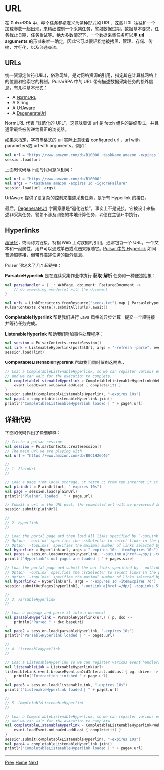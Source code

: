 URL
=

在 PulsarRPA 中，每个任务都被定义为某种形式的 URL，这些 URL 往往和一个加载参数一起出现，来精细控制一个采集任务，譬如数据过期，数据基本要求，任务截止日期，任务重试等。绝大多数情况下，一个数据采集任务可以用 **url arguments** 的形式来唯一确定，因此它可以很轻松地被拷贝、管理、存储、传输、并行化，以及沟通交流。

## URLs

统一资源定位符(URL)，俗称网址，是对网络资源的引用，指定其在计算机网络上的位置和检索它的机制。PulsarRPA 中的 URL 带有描述数据采集任务的额外信息，有几种基本形式：

- A [NormURL](../../../pulsar-skeleton/src/main/kotlin/ai/platon/pulsar/common/urls/NormUrl.kt)
- A String
- A [UrlAware](../../../pulsar-common/src/main/kotlin/ai/platon/pulsar/common/urls/Hyperlinks.kt)
- A [DegenerateUrl](../../../pulsar-common/src/main/kotlin/ai/platon/pulsar/common/urls/Hyperlinks.kt)

NormURL 代表 “规范化的 URL”，这意味着该 url 是 fetch 组件的最终形式，并且通常最终被传递给真正的浏览器。

如果未指定，字符串格式的 url 实际上意味着  configured url ，url with parameters或 url with arguments，例如：

```kotlin
val url = "https://www.amazon.com/dp/B10000 -taskName amazon -expires 1d -ignoreFailure"
session.load(url)
```

上面的代码与下面的代码意义相同：

```kotlin
val url = "https://www.amazon.com/dp/B10000"
val args = "-taskName amazon -expires 1d -ignoreFailure"
session.load(url, args)
```

UrlAware 提供了更复杂的控制来描述采集任务，是所有 Hyperlink 的接口。

最后，[DegenerateUrl](../../../pulsar-common/src/main/kotlin/ai/platon/pulsar/common/urls/Hyperlinks.kt) 字面意思是“退化链接”，事实上不是链接，它被设计来描述非采集任务，譬如不涉及网络的本地计算任务，以便在主循环中执行。

## Hyperlinks

[超链接](https://en.wikipedia.org/wiki/Hyperlink)，或简称为链接，特指 Web 上对数据的引用，通常包含一个 URL，一个文本和一组属性，用户可以通过单击或点击来跟随它。[Pulsar 中的 Hyperlink](../../../pulsar-common/src/main/kotlin/ai/platon/pulsar/common/urls/Hyperlinks.kt) 如同普通超链接，但带有描述任务的额外信息。

Pulsar 预定义了几个超链接：

**ParsableHyperlink** 是在连续采集作业中执行 **获取-解析** 任务的一种便捷抽象：

```kotlin
val parseHandler = { _: WebPage, document: FeaturedDocument ->
    // do something wonderful with the document
}

val urls = LinkExtractors.fromResource("seeds.txt").map { ParsableHyperlink(it, parseHandler) }
PulsarContexts.create().submitAll(urls).await()
```

**CompletableHyperlink** 帮助我们进行 Java 风格的异步计算：提交一个超链接并等待任务完成。

**ListenableHyperlink** 帮助我们附加事件处理程序：

```kotlin
val session = PulsarContexts.createSession()
val link = ListenableHyperlink(portalUrl, args = "-refresh -parse", event = PrintFlowEvent())
session.load(link)
```

**CompletableListenableHyperlink** 帮助我们同时做到这两点：

```kotlin
// Load a CompletableListenableHyperlink, so we can register various event handlers,
// and we can wait for the execution to complete.
val completableListenableHyperlink = CompletableListenableHyperlink<WebPage>(url).apply {
    event.loadEvent.onLoaded.addLast { complete(it) }
}
session.submit(completableListenableHyperlink, "-expires 10s")
val page4 = completableListenableHyperlink.join()
println("CompletableListenableHyperlink loaded | " + page4.url)
```

## 详细代码

下面的代码作出了详细解释：

```kotlin
// Create a pulsar session
val session = PulsarContexts.createSession()
// The main url we are playing with
val url = "https://www.amazon.com/dp/B0C1H26C46"

//
// 1. PlainUrl
//

// Load a page from local storage, or fetch it from the Internet if it does not exist or has expired
val plainUrl = PlainUrl(url, "-expires 10s")
val page = session.load(plainUrl)
println("PlainUrl loaded | " + page.url)

// Submit a url to the URL pool, the submitted url will be processed in a crawl loop
session.submit(plainUrl)

//
// 2. Hyperlink
//

// Load the portal page and then load all links specified by `-outLink`.
// Option `-outLink` specifies the cssSelector to select links in the portal page to load.
// Option `-topLinks` specifies the maximal number of links selected by `-outLink`.
val hyperlink = Hyperlink(url, args = "-expires 10s -itemExpires 10s")
val pages = session.loadOutPages(hyperlink, "-outLink a[href~=/dp/] -topLinks 5")
println("Hyperlink's out pages are loaded | " + pages.size)

// Load the portal page and submit the out links specified by `-outLink` to the URL pool.
// Option `-outLink` specifies the cssSelector to select links in the portal page to submit.
// Option `-topLinks` specifies the maximal number of links selected by `-outLink`.
val hyperlink2 = Hyperlink(url, args = "-expires 1d -itemExpires 7d")
session.submitOutPages(hyperlink2, "-outLink a[href~=/dp/] -topLinks 5")

//
// 3. ParsableHyperlink
//

// Load a webpage and parse it into a document
val parsableHyperlink = ParsableHyperlink(url) { p, doc ->
    println("Parsed " + doc.baseUri)
}
val page2 = session.load(parsableHyperlink, "-expires 10s")
println("ParsableHyperlink loaded | " + page2.url)

//
// 4. ListenableHyperlink
//

// Load a ListenableHyperlink so we can register various event handlers
val listenableLink = ListenableHyperlink(url)
listenableLink.event.browseEvent.onDidInteract.addLast { pg, driver ->
    println("Interaction finished " + page.url)
}
val page3 = session.load(listenableLink, "-expires 10s")
println("ListenableHyperlink loaded | " + page3.url)

//
// 5. CompletableListenableHyperlink
//

// Load a CompletableListenableHyperlink, so we can register various event handlers,
// and we can wait for the execution to complete.
val completableListenableHyperlink = CompletableListenableHyperlink<WebPage>(url).apply {
    event.loadEvent.onLoaded.addLast { complete(it) }
}
session.submit(completableListenableHyperlink, "-expires 10s")
val page4 = completableListenableHyperlink.join()
println("CompletableListenableHyperlink loaded | " + page4.url)
```

------

[Prev](4data-extraction.md) [Home](1home.md) [Next](6Java-style-async.md)

